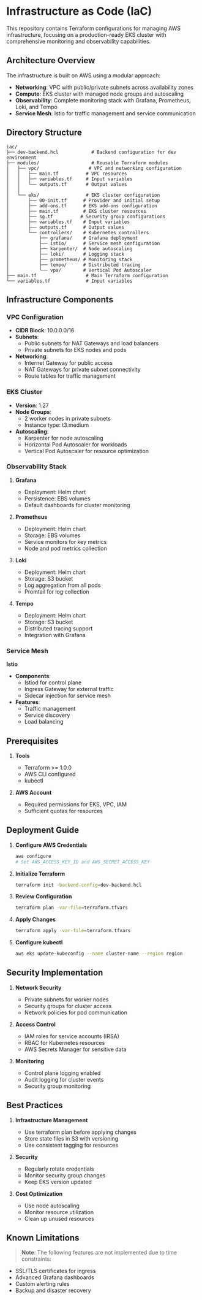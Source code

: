 # Infrastructure as Code (IaC)

This repository contains Terraform configurations for managing AWS infrastructure, focusing on a production-ready EKS cluster with comprehensive monitoring and observability capabilities.

## Architecture Overview

The infrastructure is built on AWS using a modular approach:
- **Networking**: VPC with public/private subnets across availability zones
- **Compute**: EKS cluster with managed node groups and autoscaling
- **Observability**: Complete monitoring stack with Grafana, Prometheus, Loki, and Tempo
- **Service Mesh**: Istio for traffic management and service communication

## Directory Structure

```
iac/
├── dev-backend.hcl            # Backend configuration for dev environment
├── modules/                   # Reusable Terraform modules
│   ├── vpc/                  # VPC and networking configuration
│   │   ├── main.tf          # VPC resources
│   │   ├── variables.tf     # Input variables
│   │   └── outputs.tf       # Output values
│   │
│   └── eks/                 # EKS cluster configuration
│       ├── 00-init.tf      # Provider and initial setup
│       ├── add-ons.tf      # EKS add-ons configuration
│       ├── main.tf         # EKS cluster resources
│       ├── sg.tf          # Security group configurations
│       ├── variables.tf    # Input variables
│       ├── outputs.tf      # Output values
│       └── controllers/    # Kubernetes controllers
│           ├── grafana/    # Grafana deployment
│           ├── istio/      # Service mesh configuration
│           ├── karpenter/  # Node autoscaling
│           ├── loki/       # Logging stack
│           ├── prometheus/ # Monitoring stack
│           ├── tempo/      # Distributed tracing
│           └── vpa/        # Vertical Pod Autoscaler
├── main.tf                  # Main Terraform configuration
└── variables.tf             # Input variables
```

## Infrastructure Components

### VPC Configuration
- **CIDR Block**: 10.0.0.0/16
- **Subnets**: 
  - Public subnets for NAT Gateways and load balancers
  - Private subnets for EKS nodes and pods
- **Networking**:
  - Internet Gateway for public access
  - NAT Gateways for private subnet connectivity
  - Route tables for traffic management

### EKS Cluster
- **Version**: 1.27
- **Node Groups**:
  - 2 worker nodes in private subnets
  - Instance type: t3.medium
- **Autoscaling**:
  - Karpenter for node autoscaling
  - Horizontal Pod Autoscaler for workloads
  - Vertical Pod Autoscaler for resource optimization

### Observability Stack
1. **Grafana**
   - Deployment: Helm chart
   - Persistence: EBS volumes
   - Default dashboards for cluster monitoring

2. **Prometheus**
   - Deployment: Helm chart
   - Storage: EBS volumes
   - Service monitors for key metrics
   - Node and pod metrics collection

3. **Loki**
   - Deployment: Helm chart
   - Storage: S3 bucket
   - Log aggregation from all pods
   - Promtail for log collection

4. **Tempo**
   - Deployment: Helm chart
   - Storage: S3 bucket
   - Distributed tracing support
   - Integration with Grafana

### Service Mesh
**Istio**
- **Components**:
  - Istiod for control plane
  - Ingress Gateway for external traffic
  - Sidecar injection for service mesh
- **Features**:
  - Traffic management
  - Service discovery
  - Load balancing

## Prerequisites

1. **Tools**
   - Terraform >= 1.0.0
   - AWS CLI configured
   - kubectl

2. **AWS Account**
   - Required permissions for EKS, VPC, IAM
   - Sufficient quotas for resources

## Deployment Guide

1. **Configure AWS Credentials**
   ```bash
   aws configure
   # Set AWS_ACCESS_KEY_ID and AWS_SECRET_ACCESS_KEY
   ```

2. **Initialize Terraform**
   ```bash
   terraform init -backend-config=dev-backend.hcl
   ```

3. **Review Configuration**
   ```bash
   terraform plan -var-file=terraform.tfvars
   ```

4. **Apply Changes**
   ```bash
   terraform apply -var-file=terraform.tfvars
   ```

5. **Configure kubectl**
   ```bash
   aws eks update-kubeconfig --name cluster-name --region region
   ```

## Security Implementation

1. **Network Security**
   - Private subnets for worker nodes
   - Security groups for cluster access
   - Network policies for pod communication

2. **Access Control**
   - IAM roles for service accounts (IRSA)
   - RBAC for Kubernetes resources
   - AWS Secrets Manager for sensitive data

3. **Monitoring**
   - Control plane logging enabled
   - Audit logging for cluster events
   - Security group monitoring

## Best Practices

1. **Infrastructure Management**
   - Use terraform plan before applying changes
   - Store state files in S3 with versioning
   - Use consistent tagging for resources

2. **Security**
   - Regularly rotate credentials
   - Monitor security group changes
   - Keep EKS version updated

3. **Cost Optimization**
   - Use node autoscaling
   - Monitor resource utilization
   - Clean up unused resources

## Known Limitations

> **Note**: The following features are not implemented due to time constraints:
- SSL/TLS certificates for ingress
- Advanced Grafana dashboards
- Custom alerting rules
- Backup and disaster recovery